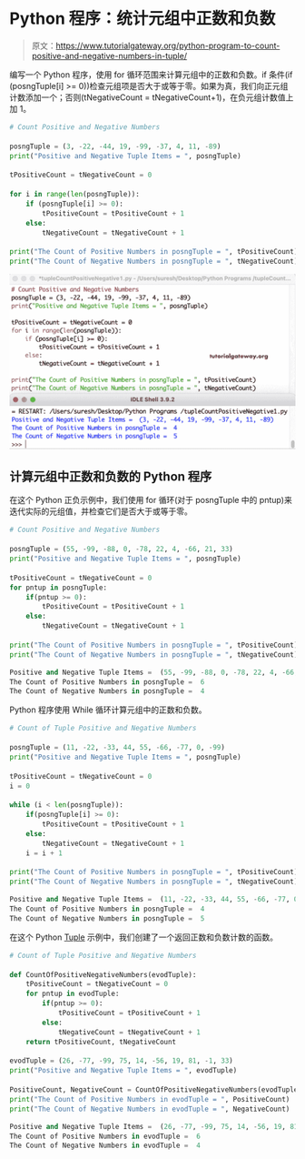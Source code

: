 # Python 程序：统计元组中正数和负数

> 原文：<https://www.tutorialgateway.org/python-program-to-count-positive-and-negative-numbers-in-tuple/>

编写一个 Python 程序，使用 for 循环范围来计算元组中的正数和负数。if 条件(if (posngTuple[i] >= 0))检查元组项是否大于或等于零。如果为真，我们向正元组计数添加一个；否则(tNegativeCount = tNegativeCount+1)，在负元组计数值上加 1。

```py
# Count Positive and Negative Numbers

posngTuple = (3, -22, -44, 19, -99, -37, 4, 11, -89)
print("Positive and Negative Tuple Items = ", posngTuple)

tPositiveCount = tNegativeCount = 0

for i in range(len(posngTuple)):
    if (posngTuple[i] >= 0):
        tPositiveCount = tPositiveCount + 1
    else:
        tNegativeCount = tNegativeCount + 1

print("The Count of Positive Numbers in posngTuple = ", tPositiveCount)
print("The Count of Negative Numbers in posngTuple = ", tNegativeCount)
```

![Python Program to Count Positive and Negative Numbers in Tuple 1](img/9dfd8e68c61aa6254b830ef44974c9fc.png)

## 计算元组中正数和负数的 Python 程序

在这个 Python 正负示例中，我们使用 for 循环(对于 posngTuple 中的 pntup)来迭代实际的元组值，并检查它们是否大于或等于零。

```py
# Count Positive and Negative Numbers

posngTuple = (55, -99, -88, 0, -78, 22, 4, -66, 21, 33)
print("Positive and Negative Tuple Items = ", posngTuple)

tPositiveCount = tNegativeCount = 0
for pntup in posngTuple:
    if(pntup >= 0):
        tPositiveCount = tPositiveCount + 1
    else:
        tNegativeCount = tNegativeCount + 1

print("The Count of Positive Numbers in posngTuple = ", tPositiveCount)
print("The Count of Negative Numbers in posngTuple = ", tNegativeCount)
```

```py
Positive and Negative Tuple Items =  (55, -99, -88, 0, -78, 22, 4, -66, 21, 33)
The Count of Positive Numbers in posngTuple =  6
The Count of Negative Numbers in posngTuple =  4
```

Python 程序使用 While 循环计算元组中的正数和负数。

```py
# Count of Tuple Positive and Negative Numbers

posngTuple = (11, -22, -33, 44, 55, -66, -77, 0, -99)
print("Positive and Negative Tuple Items = ", posngTuple)

tPositiveCount = tNegativeCount = 0
i = 0

while (i < len(posngTuple)):
    if(posngTuple[i] >= 0):
        tPositiveCount = tPositiveCount + 1
    else:
        tNegativeCount = tNegativeCount + 1
    i = i + 1

print("The Count of Positive Numbers in posngTuple = ", tPositiveCount)
print("The Count of Negative Numbers in posngTuple = ", tNegativeCount)
```

```py
Positive and Negative Tuple Items =  (11, -22, -33, 44, 55, -66, -77, 0, -99)
The Count of Positive Numbers in posngTuple =  4
The Count of Negative Numbers in posngTuple =  5
```

在这个 Python [Tuple](https://www.tutorialgateway.org/python-tuple/) 示例中，我们创建了一个返回正数和负数计数的函数。

```py
# Count of Tuple Positive and Negative Numbers

def CountOfPositiveNegativeNumbers(evodTuple):
    tPositiveCount = tNegativeCount = 0
    for pntup in evodTuple:
        if(pntup >= 0):
            tPositiveCount = tPositiveCount + 1
        else:
            tNegativeCount = tNegativeCount + 1
    return tPositiveCount, tNegativeCount

evodTuple = (26, -77, -99, 75, 14, -56, 19, 81, -1, 33) 
print("Positive and Negative Tuple Items = ", evodTuple)

PositiveCount, NegativeCount = CountOfPositiveNegativeNumbers(evodTuple)
print("The Count of Positive Numbers in evodTuple = ", PositiveCount)
print("The Count of Negative Numbers in evodTuple = ", NegativeCount)
```

```py
Positive and Negative Tuple Items =  (26, -77, -99, 75, 14, -56, 19, 81, -1, 33)
The Count of Positive Numbers in evodTuple =  6
The Count of Negative Numbers in evodTuple =  4
```